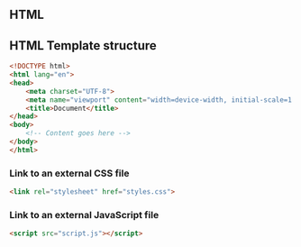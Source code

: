## HTML

## HTML Template structure
```html
<!DOCTYPE html>
<html lang="en">
<head>
    <meta charset="UTF-8">
    <meta name="viewport" content="width=device-width, initial-scale=1.0">
    <title>Document</title>
</head>
<body>
    <!-- Content goes here -->
</body>
</html>
```

### Link to an external CSS file
```html
<link rel="stylesheet" href="styles.css">
```

### Link to an external JavaScript file
```html
<script src="script.js"></script>
```

